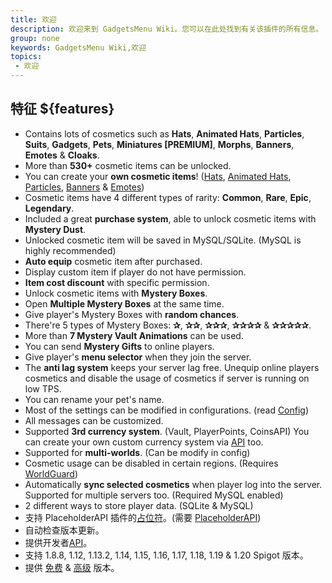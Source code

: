 ```yaml
---
title: 欢迎
description: 欢迎来到 GadgetsMenu Wiki。您可以在此处找到有关该插件的所有信息。
group: none
keywords: GadgetsMenu Wiki,欢迎
topics:
 - 欢迎
---
```


## 特征 ${features}
- Contains lots of cosmetics such as **Hats**, **Animated Hats**, **Particles**, **Suits**, **Gadgets**, **Pets**, **Miniatures [PREMIUM]**, **Morphs**, **Banners**, **Emotes** & **Cloaks**.
- More than **530+** cosmetic items can be unlocked.
- You can create your **own cosmetic items**! ([Hats](../wiki/features/custom-cosmetic-items/custom-hats), [Animated Hats](../wiki/features/custom-cosmetic-items/custom-animated-hats), [Particles](../wiki/features/custom-cosmetic-items/custom-particles), [Banners](../wiki/features/custom-cosmetic-items/custom-banners) & [Emotes](../wiki/features/custom-cosmetic-items/custom-emotes))
- Cosmetic items have 4 different types of rarity: **Common**, **Rare**, **Epic**, **Legendary**.
- Included a great **purchase system**, able to unlock cosmetic items with **Mystery Dust**.
- Unlocked cosmetic item will be saved in MySQL/SQLite. (MySQL is highly recommended)
- **Auto equip** cosmetic item after purchased.
- Display custom item if player do not have permission.
- **Item cost discount** with specific permission.
- Unlock cosmetic items with **Mystery Boxes**.
- Open **Multiple Mystery Boxes** at the same time.
- Give player's Mystery Boxes with **random chances**.
- There're 5 types of Mystery Boxes: **✰**, **✰✰**, **✰✰✰**, **✰✰✰✰** & **✰✰✰✰✰**.
- More than **7 Mystery Vault Animations** can be used.
- You can send **Mystery Gifts** to online players.
- Give player's **menu selector** when they join the server.
- The **anti lag system** keeps your server lag free. Unequip online players cosmetics and disable the usage of cosmetics if server is running on low TPS.
- You can rename your pet's name.
- Most of the settings can be modified in configurations. (read [Config](../wiki/getting-started/configuration))
- All messages can be customized.
- Supported **3rd currency system**. (Vault, PlayerPoints, CoinsAPI) You can create your own custom currency system via [API](../wiki/developers/custom-economy-storage) too.
- Supported for **multi-worlds**. (Can be modify in config)
- Cosmetic usage can be disabled in certain regions. (Requires [WorldGuard](https://dev.bukkit.org/projects/worldguard))
- Automatically **sync selected cosmetics** when player log into the server. Supported for multiple servers too. (Required MySQL enabled)
- 2 different ways to store player data. (SQLite & MySQL)
- 支持 PlaceholderAPI 插件的[占位符](../wiki/setup/placeholders)。(需要 [PlaceholderAPI](../wiki/setup/placeholders))
- 自动检查版本更新。
- 提供开发者[API](../wiki/developers/developer-api)。
- 支持 1.8.8, 1.12, 1.13.2, 1.14, 1.15, 1.16, 1.17, 1.18, 1.19 & 1.20 Spigot 版本。
- 提供 [免费](https://www.spigotmc.org/resources/10885/) & [高级](https://www.spigotmc.org/resources/62831/) 版本。